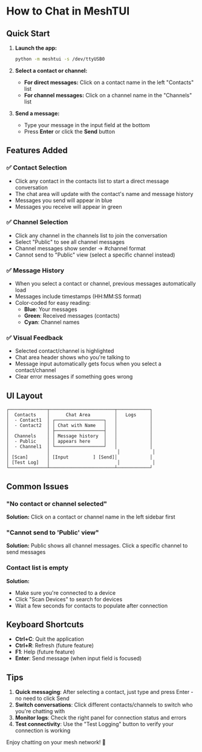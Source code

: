 # How to Chat in MeshTUI

## Quick Start

1. **Launch the app:**
   ```bash
   python -m meshtui -s /dev/ttyUSB0
   ```

2. **Select a contact or channel:**
   - **For direct messages:** Click on a contact name in the left "Contacts" list
   - **For channel messages:** Click on a channel name in the "Channels" list
   
3. **Send a message:**
   - Type your message in the input field at the bottom
   - Press **Enter** or click the **Send** button

## Features Added

### ✅ Contact Selection
- Click any contact in the contacts list to start a direct message conversation
- The chat area will update with the contact's name and message history
- Messages you send will appear in blue
- Messages you receive will appear in green

### ✅ Channel Selection
- Click any channel in the channels list to join the conversation
- Select "Public" to see all channel messages
- Channel messages show sender → #channel format
- Cannot send to "Public" view (select a specific channel instead)

### ✅ Message History
- When you select a contact or channel, previous messages automatically load
- Messages include timestamps (HH:MM:SS format)
- Color-coded for easy reading:
  - **Blue**: Your messages
  - **Green**: Received messages (contacts)
  - **Cyan**: Channel names

### ✅ Visual Feedback
- Selected contact/channel is highlighted
- Chat area header shows who you're talking to
- Message input automatically gets focus when you select a contact/channel
- Clear error messages if something goes wrong

## UI Layout

```
┌──────────────┬────────────────────────┬────────────┐
│  Contacts    │      Chat Area         │   Logs     │
│  - Contact1  │ ┌──────────────────┐   │            │
│  - Contact2  │ │ Chat with Name   │   │            │
│              │ ├──────────────────┤   │            │
│  Channels    │ │ Message history  │   │            │
│  - Public    │ │ appears here     │   │            │
│  - Channel1  │ └──────────────────┘   │            │
│              │                         │            │
│ [Scan]       │ [Input         ] [Send]│            │
│ [Test Log]   │                         │            │
└──────────────┴────────────────────────┴────────────┘
```

## Common Issues

### "No contact or channel selected"
**Solution:** Click on a contact or channel name in the left sidebar first

### "Cannot send to 'Public' view"
**Solution:** Public shows all channel messages. Click a specific channel to send messages

### Contact list is empty
**Solution:** 
- Make sure you're connected to a device
- Click "Scan Devices" to search for devices
- Wait a few seconds for contacts to populate after connection

## Keyboard Shortcuts

- **Ctrl+C**: Quit the application
- **Ctrl+R**: Refresh (future feature)
- **F1**: Help (future feature)
- **Enter**: Send message (when input field is focused)

## Tips

1. **Quick messaging**: After selecting a contact, just type and press Enter - no need to click Send
2. **Switch conversations**: Click different contacts/channels to switch who you're chatting with
3. **Monitor logs**: Check the right panel for connection status and errors
4. **Test connectivity**: Use the "Test Logging" button to verify your connection is working

Enjoy chatting on your mesh network! 📡
